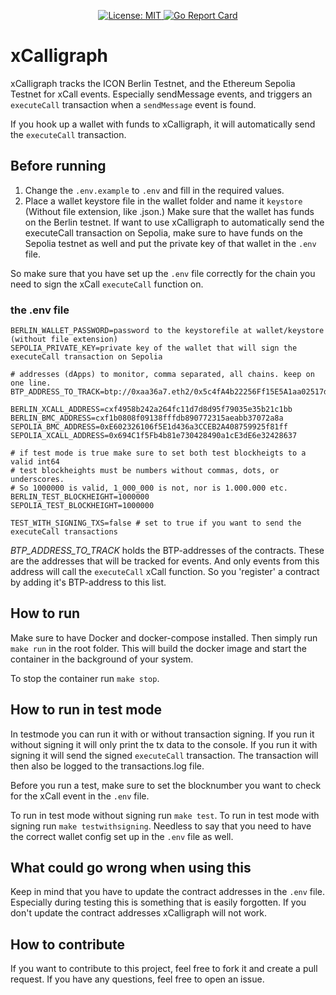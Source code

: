 
<p align="center">
  <a href="./LICENSE">
    <img src="https://img.shields.io/badge/License-MIT-blue.svg" alt="License: MIT">
  </a>

  <!-- make one for go ref stuff -->
  <a href="https://goreportcard.com/report/github.com/onyxgrid/xCalligraph">
    <img src="https://goreportcard.com/badge/github.com/onyxgrid/xCalligraph" alt="Go Report Card">
  </a>
</p>

# xCalligraph

xCalligraph tracks the ICON Berlin Testnet, and the Ethereum Sepolia Testnet for xCall events. Especially sendMessage events, and triggers an `executeCall` transaction when a `sendMessage` event is found.

If you hook up a wallet with funds to xCalligraph, it will automatically send the `executeCall` transaction.

## Before running
1. Change the `.env.example` to `.env` and fill in the required values.
2. Place a wallet keystore file in the wallet folder and name it `keystore` (Without file extension, like .json.) Make sure that the wallet has funds on the Berlin testnet. If want to use xCalligraph to automatically send the executeCall transaction on Sepolia, make sure to have funds on the Sepolia testnet as well and put the private key of that wallet in the `.env` file.

So make sure that you have set up the `.env` file correctly for the chain you need to sign the xCall `executeCall` function on. 

### the .env file
```
BERLIN_WALLET_PASSWORD=password to the keystorefile at wallet/keystore (without file extension)
SEPOLIA_PRIVATE_KEY=private key of the wallet that will sign the executeCall transaction on Sepolia

# addresses (dApps) to monitor, comma separated, all chains. keep on one line.
BTP_ADDRESS_TO_TRACK=btp://0xaa36a7.eth2/0x5c4fA4b22256Ff15E5A1aa02517d07d17cF7A7bE,btp://0x7.icon/cx3723d8cb8d8ac7da29f692ce2abc8156423631be

BERLIN_XCALL_ADDRESS=cxf4958b242a264fc11d7d8d95f79035e35b21c1bb
BERLIN_BMC_ADDRESS=cxf1b0808f09138fffdb890772315aeabb37072a8a
SEPOLIA_BMC_ADDRESS=0xE602326106f5E1d436a3CCEB2A408759925f81ff
SEPOLIA_XCALL_ADDRESS=0x694C1f5Fb4b81e730428490a1cE3dE6e32428637

# if test mode is true make sure to set both test blockheigts to a valid int64 
# test blockheights must be numbers without commas, dots, or underscores. 
# So 1000000 is valid, 1_000_000 is not, nor is 1.000.000 etc.
BERLIN_TEST_BLOCKHEIGHT=1000000
SEPOLIA_TEST_BLOCKHEIGHT=1000000

TEST_WITH_SIGNING_TXS=false # set to true if you want to send the executeCall transactions
```

_BTP_ADDRESS_TO_TRACK_ holds the BTP-addresses of the contracts. These are the addresses that will be tracked for events. And only events from this address will call the `executeCall` xCall function. So you 'register' a contract by adding it's BTP-address to this list.

## How to run
Make sure to have Docker and docker-compose installed. Then simply run `make run` in the root folder. This will build the docker image and start the container in the background of your system. 

To stop the container run `make stop`.

## How to run in test mode
In testmode you can run it with or without transaction signing. If you run it without signing it will only print the tx data to the console. If you run it with signing it will send the signed `executeCall` transaction. The transaction will then also be logged to the transactions.log file.

Before you run a test, make sure to set the blocknumber you want to check for the xCall event in the `.env` file.

To run in test mode without signing run `make test`. To run in test mode with signing run `make testwithsigning`. Needless to say that you need to have the correct wallet config set up in the `.env` file as well.

## What could go wrong when using this
Keep in mind that you have to update the contract addresses in the `.env` file. Especially during testing this is something that is easily forgotten. If you don't update the contract addresses xCalligraph will not work.

## How to contribute
If you want to contribute to this project, feel free to fork it and create a pull request. If you have any questions, feel free to open an issue.